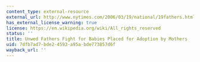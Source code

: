 ```yaml
---
content_type: external-resource
external_url: http://www.nytimes.com/2006/03/19/national/19fathers.html?ex=1300424400&en=baf075e517cb5f44&ei=5088&partner=rssnyt&emc=rss
has_external_license_warning: true
license: https://en.wikipedia.org/wiki/All_rights_reserved
status: ''
title: Unwed Fathers Fight for Babies Placed for Adoption by Mothers
uid: 7dfb7ad7-bde2-4593-a95a-bde773857d6f
wayback_url: ''
---
```

